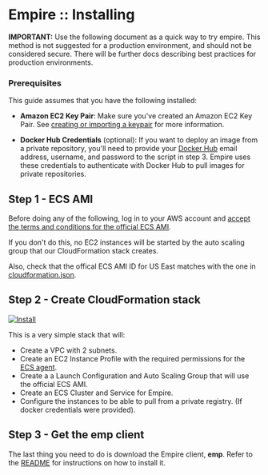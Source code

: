 # Empire :: Installing

**IMPORTANT:** Use the following document as a quick way to try empire. This
method is not suggested for a production environment, and should not be
considered secure. There will be further docs describing best practices for
production environments.

### Prerequisites

This guide assumes that you have the following installed:

* **Amazon EC2 Key Pair**: Make sure you've created an Amazon EC2 Key Pair. See
  [creating or importing a keypair][keypair] for more information.

* **Docker Hub Credentials** (optional): If you want to deploy an image from a
  private repository, you'll need to provide your [Docker Hub][dockerhub]
  email address, username, and password to the script in step 3. Empire uses
  these credentials to authenticate with Docker Hub to pull images for private
  repositories.

## Step 1 - ECS AMI

Before doing any of the following, log in to your AWS account and
[accept the terms and conditions for the official ECS AMI][amiterms].

If you don't do this, no EC2 instances will be started by the auto scaling
group that our CloudFormation stack creates.

Also, check that the offical ECS AMI ID for US East matches with the one in
[cloudformation.json][democloud].

## Step 2 - Create CloudFormation stack

[![Install](https://s3.amazonaws.com/cloudformation-examples/cloudformation-launch-stack.png)](https://console.aws.amazon.com/cloudformation/home?region=us-east-1#cstack=sn%7Eempire%7Cturl%7Ehttps://s3.amazonaws.com/empirepaas/cloudformation.json)

This is a very simple stack that will:

* Create a VPC with 2 subnets.
* Create an EC2 Instance Profile with the required permissions for the
  [ECS agent][ecsagent].
* Create a a Launch Configuration and Auto Scaling Group that will use the
  official ECS AMI.
* Create an ECS Cluster and Service for Empire.
* Configure the instances to be able to pull from a private registry. (If
  docker credentials were provided).

## Step 3 - Get the emp client

The last thing you need to do is download the Empire client, **emp**. Refer to the [README][empclient] for instructions on how to install it.

[awscli]: http://aws.amazon.com/cli/
[keypair]: http://docs.aws.amazon.com/AWSEC2/latest/UserGuide/ec2-key-pairs.html
[dockerhub]: https://hub.docker.com/
[amiterms]: https://aws.amazon.com/marketplace/ordering?productId=4ce33fd9-63ff-4f35-8d3a-939b641f1931&ref_=dtl_psb_continue&region=us-east-1
[democloud]: https://github.com/remind101/empire/blob/master/docs/cloudformation.json#L15
[ecsagent]: https://github.com/aws/amazon-ecs-agent
[empclient]: https://github.com/remind101/empire/tree/master/cmd/emp#installation
